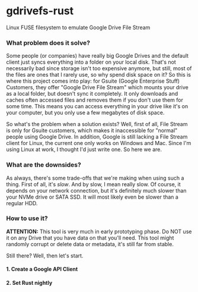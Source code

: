 # gdrivefs-rust
Linux FUSE filesystem to emulate Google Drive File Stream

### What problem does it solve?
Some people (or companies) have really big Google Drives and the default client just syncs everything into a folder on your local disk. That's not necessarily bad since storage isn't too expensive anymore, but still, most of the files are ones that I rarely use, so why spend disk space on it?
So this is where this project comes into play: for Gsuite (Google Enterprise Stuff) Customers, they offer "Google Drive File Stream" which mounts your drive as a local folder, but doesn't sync it completely. 
It only downloads and caches often accessed files and removes them if you don't use them for some time. This means you can access everything in your drive like it's on your computer, but you only use a few megabytes of disk space.

So what's the problem when a solution exists? Well, first of all, File Stream is only for Gsuite customers, which makes it inaccessible for "normal" people using Google Drive. In addition, Google is still lacking a File Stream client for Linux, the current one only works on Windows and Mac. Since I'm using Linux at work, I thought I'd just write one. So here we are.

### What are the downsides?
As always, there's some trade-offs that we're making when using such a thing. First of all, it's *slow*. And by slow, I mean really slow. Of course, it depends on your network connection, but it's definitely much slower than your NVMe drive or SATA SSD. It will most likely even be slower than a regular HDD.

### How to use it?
**ATTENTION:** This tool is very much in early prototyping phase. Do NOT use it on any Drive that you have data on that you'll need. This tool might randomly corrupt or delete data or metadata, it's still far from stable.

Still there? Well, then let's start.

#### 1. Create a Google API Client

#### 2. Set Rust nightly

